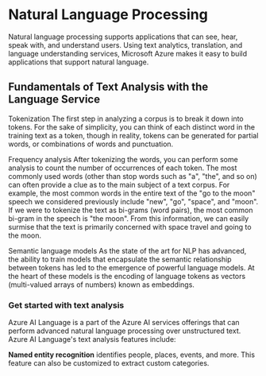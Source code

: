 # Natural Language Processing

Natural language processing supports applications that can see, hear, speak with, and understand users. Using text analytics, translation, and language understanding services, Microsoft Azure makes it easy to build applications that support natural language.

## Fundamentals of Text Analysis with the Language Service

Tokenization
The first step in analyzing a corpus is to break it down into tokens. For the sake of simplicity, you can think of each distinct word in the training text as a token, though in reality, tokens can be generated for partial words, or combinations of words and punctuation.

Frequency analysis
After tokenizing the words, you can perform some analysis to count the number of occurrences of each token. The most commonly used words (other than stop words such as "a", "the", and so on) can often provide a clue as to the main subject of a text corpus. For example, the most common words in the entire text of the "go to the moon" speech we considered previously include "new", "go", "space", and "moon". If we were to tokenize the text as bi-grams (word pairs), the most common bi-gram in the speech is "the moon". From this information, we can easily surmise that the text is primarily concerned with space travel and going to the moon.

Semantic language models
As the state of the art for NLP has advanced, the ability to train models that encapsulate the semantic relationship between tokens has led to the emergence of powerful language models. At the heart of these models is the encoding of language tokens as vectors (multi-valued arrays of numbers) known as embeddings.

### Get started with text analysis

Azure AI Language is a part of the Azure AI services offerings that can perform advanced natural language processing over unstructured text. Azure AI Language's text analysis features include:

**Named entity recognition** identifies people, places, events, and more. This feature can also be customized to extract custom categories.
